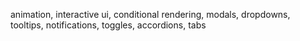 animation, interactive ui, conditional rendering, modals, dropdowns, tooltips, notifications, toggles, accordions, tabs